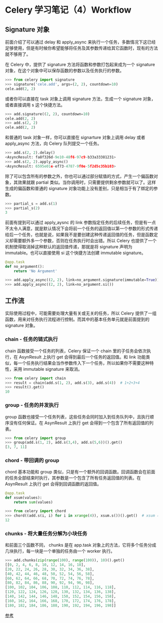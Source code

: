 # Celery 学习笔记（4）Workflow

## Signature 对象

前面介绍了可以通过 delay 和 apply_async 来执行一个任务，多数情况下这已经足够使用，但是有时候你希望能够将任务及其参数传递给其它函数时，现有的方法就不够用了。

在 Celery 中，提供了 signature 方法将函数和参数打包起来成为一个 signature 对象，在这个对象中可以保存函数的参数以及任务执行的参数。

```python
>>> from celery import signature
>>> signature('cele.add', args=(2, 2), countdown=10)
cele.add(2, 2)
```

或者你可以直接在 task 对象上调用 signature 方法，生成一个 signature 对象，或者直接调用 s 这个快捷方法。

```python
>>> add.signature((2, 2), countdown=10)
cele.add(2, 2)
>>> add.s(2, 2)
cele.add(2, 2)
```

和普通的 task 对象一样，你可以直接在 signarture 对象上调用 delay 或者 apply_async 方法，向 Celery 队列提交一个任务。

```python
>>> add.s(2, 2).delay()
<AsyncResult: fa8f326d-9e10-48f6-97c9-b33a33381231>
>>> add.s(2, 2).apply_async()
<AsyncResult: 6595e01e-ef73-4787-9f0e-5f2d5c35b103>
```

除了可以包含所有的参数之外，你也可以通过部分赋值的方式，产生一个偏函数对象，其效果就跟 partial 类似。当你调用时，只需要提供剩余参数就可以了。这样生成的偏函数和普通的 signature 对象功能上没有差别，只是相当于有了绑定的参数。

```python
>>> partial_s = add.s(1)
>>> partial_s(2)
3
```

前面有提到可以通过 apply_aysnc 的 link 参数指定任务的后续任务，但是有一点不太令人满意，就是默认情况下会将前一个任务的返回值以第一个参数的形式传递给后一个任务，也就是说，如果我不是要创建这种传递返回值的任务，但是函数定义却需要额外多一个参数，否则在任务执行时会出错。所以 Celery 也提供了一个机制使得取消掉这种默认的返回值传递，那就是将 signature 声明为 immutable。也可以直接使用 si 这个快捷方法创建 immutable signature。

```python
@app.task
def no_argument():
    return 'No Argument'

>>> add.apply_async((2, 2), link=no_argument.signature(immutable=True))
>>> add.apply_async((2, 2), link=no_argument.si())
```


## 工作流

实际使用过程中，可能需要处理大量有关或无关的任务，所以 Celery 提供了一组函数，用来对任务执行流程进行控制。而其中的基本任务单元就是前面提到的 signature 对象。

### chain - 任务的链式执行

chain 函数接受一个任务的列表，Celery 保证一个 chain 里的子任务会依次执行，在 AsynResult 上执行 get 会得到最后一个任务的返回值。和 link 功能类似，每一个任务执行结果会当作参数传入下一个任务，所以如果你不需要这种特性，采用 immutable signature 来取消。

```python
>>> from celery import chain
>>> result = chain(add.s(1, 2), add.s(3), add.s(4))  # 1+2+3+4
>>> result().get()
10
```

### group - 任务的并发执行

group 函数也接受一个任务列表，这些任务会同时加入到任务队列中，且执行顺序没有任何保证。在 AsynResult 上执行 get 会得到一个包含了所有返回值的列表。

```python
>>> from celery import group
>>> group(add.s(1, 2), add.s(3,4), add.s(5,6))().get()
[3, 7, 11]
```

### chord - 带回调的 group

chord 基本功能和 group 类似，只是有一个额外的回调函数。回调函数会在前面的任务全部结束时执行，其参数是一个包含了所有任务返回值的列表。在 AsynResult 上执行 get 会得到回调函数的返回值。

```python
@app.task
def xsum(values):
    return sum(values)

>>> from celery import chord
>>> chord((add.s(i, i) for i in xrange(4)), xsum.s())().get()  # xsum 收到 [0, 2, 4, 6]
12
```

### chunks - 将大量任务分解为小块任务

和前面三个函数不同， chunks 是在 app.task 对象上的方法，它将多个任务分成几块执行，每一块是一个单独的任务由一个 worker 执行。

```python
>>> add.chunks(zip(range(100), range(100)), 10)().get()
[[0, 2, 4, 6, 8, 10, 12, 14, 16, 18],
[20, 22, 24, 26, 28, 30, 32, 34, 36, 38],
[40, 42, 44, 46, 48, 50, 52, 54, 56, 58],
[60, 62, 64, 66, 68, 70, 72, 74, 76, 78],
[80, 82, 84, 86, 88, 90, 92, 94, 96, 98],
[100, 102, 104, 106, 108, 110, 112, 114, 116, 118],
[120, 122, 124, 126, 128, 130, 132, 134, 136, 138],
[140, 142, 144, 146, 148, 150, 152, 154, 156, 158],
[160, 162, 164, 166, 168, 170, 172, 174, 176, 178],
[180, 182, 184, 186, 188, 190, 192, 194, 196, 198]]
```

[参考](https://blog.csdn.net/preyta/article/details/54313047)
